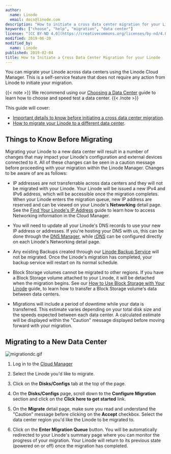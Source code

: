 ```yaml
---
author:
  name: Linode
  email: docs@linode.com
description: "How to initiate a cross data center migration for your Linode using the Cloud Manager."
keywords: ["choose", "help", "migration", "data center"]
license: "[CC BY-ND 4.0](https://creativecommons.org/licenses/by-nd/4.0)"
modified: 2019-06-20
modified_by:
  name: Linode
published: 2019-02-04
title: How to Initiate a Cross Data Center Migration for your Linode
---
```


You can migrate your Linode across data centers using the Linode Cloud Manager. This is a self-service feature that does not require any action from Linode to initiate your migration.

{{< note >}}
We recommend using our [Choosing a Data Center](/docs/platform/how-to-choose-a-data-center/) guide to learn how to choose and speed test a data center.
{{< /note >}}

This guide will cover:

- [Important details to know before initiating a cross data center migration](/docs/platform/migrating-to-a-different-data-center/#things-to-know-before-migrating).
- [How to migrate your Linode to a different data center](/docs/platform/migrating-to-a-different-data-center/#migrating-to-a-new-data-center).

## Things to Know Before Migrating

Migrating your Linode to a new data center will result in a number of changes that may impact your Linode's configuration and external devices connected to it. All of these changes can be seen in a caution message before proceeding with your migration within the Linode Manager. Changes to be aware of are as follows:

- IP addresses are not transferrable across data centers and they will not be migrated with your Linode. Your Linode will be issued a new IPv4 and IPv6 address, which will be accessible once the migration completes. When your Linode enters the migration queue, new IP address are reserved and can be viewed on your Linode's **Networking** detail page. See the [Find Your Linode's IP Address](/docs/quick-answers/linode-platform/find-your-linodes-ip-address/) guide to learn how to access Networking information in the Cloud Manager.

- You will need to update all your Linode's DNS records to use your new IP address or addresses. If you're hosting your DNS with us, this can be done through the [DNS Manager](https://www.linode.com/docs/platform/manager/dns-manager/), while [rDNS](https://www.linode.com/docs/networking/dns/configure-your-linode-for-reverse-dns/) can be configured directly on each Linode's Networking detail page.

- Any existing Backups created through our [Linode Backup Service](/docs/platform/disk-images/linode-backup-service/) will not be migrated. Once the Linode's migration has completed, your backup service will restart on its normal schedule.

- Block Storage volumes cannot be migrated to other regions. If you have a Block Storage volume attached to your Linode, it will be detached when the migration begins. See our [How to Use Block Storage with Your Linode](/docs/platform/block-storage/how-to-use-block-storage-with-your-linode/#how-to-transfer-block-storage-data-between-data-centers) guide, to learn how to transfer a Block Storage volume's data between data centers.

- Migrations will include a period of downtime while your data is transferred. This estimate varies depending on your total disk size and the speeds expected between each data center. A calculated estimate will be displayed within the "Caution" message displayed before moving forward with your migration.

## Migrating to a New Data Center

![migrationdc.gif](migrationdc.gif)

1. Log in to the [Cloud Manager](https://www.cloud.linode.com)

1. Select the Linode you'd like to migrate.

1. Click on the **Disks/Configs** tab at the top of the page.

1. On the **Disks/Configs** page, scroll down to the **Configure Migration** section and click on the **Click here to get started** link.

1. On the **Migrate** detail page, make sure you read and understand the "Caution" message before clicking on the **Accept** checkbox. Select the data center region you'd like the Linode to be migrated to.

1. Click on the **Enter Migration Queue** button. You will be automatically redirected to your Linode's summary page where you can monitor the progress of your migration. Your Linode will return to its previous state (powered on or off) once the migration has completed.
